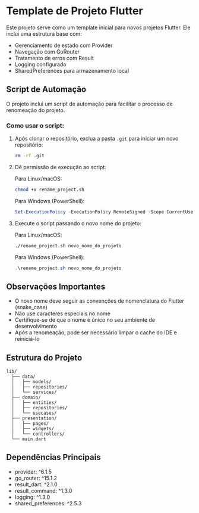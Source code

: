 # Template de Projeto Flutter

Este projeto serve como um template inicial para novos projetos Flutter. Ele inclui uma estrutura base com:
- Gerenciamento de estado com Provider
- Navegação com GoRouter
- Tratamento de erros com Result
- Logging configurado
- SharedPreferences para armazenamento local

## Script de Automação

O projeto inclui um script de automação para facilitar o processo de renomeação do projeto.

### Como usar o script:

1. Após clonar o repositório, exclua a pasta `.git` para iniciar um novo repositório:
   ```bash
   rm -rf .git
   ```

2. Dê permissão de execução ao script:

   Para Linux/macOS:
   ```bash
   chmod +x rename_project.sh
   ```

   Para Windows (PowerShell):
   ```powershell
   Set-ExecutionPolicy -ExecutionPolicy RemoteSigned -Scope CurrentUser
   ```

3. Execute o script passando o novo nome do projeto:

   Para Linux/macOS:
   ```bash
   ./rename_project.sh novo_nome_do_projeto
   ```

   Para Windows (PowerShell):
   ```powershell
   .\rename_project.sh novo_nome_do_projeto
   ```

## Observações Importantes

- O novo nome deve seguir as convenções de nomenclatura do Flutter (snake_case)
- Não use caracteres especiais no nome
- Certifique-se de que o nome é único no seu ambiente de desenvolvimento
- Após a renomeação, pode ser necessário limpar o cache do IDE e reiniciá-lo

## Estrutura do Projeto

```
lib/
  ├── data/
  │   ├── models/
  │   ├── repositories/
  │   └── services/
  ├── domain/
  │   ├── entities/
  │   ├── repositories/
  │   └── usecases/
  ├── presentation/
  │   ├── pages/
  │   ├── widgets/
  │   └── controllers/
  └── main.dart
```

## Dependências Principais

- provider: ^6.1.5
- go_router: ^15.1.2
- result_dart: ^2.1.0
- result_command: ^1.3.0
- logging: ^1.3.0
- shared_preferences: ^2.5.3
